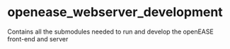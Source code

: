 # openease_webserver_development

Contains all the submodules needed to run and develop the openEASE front-end and server
